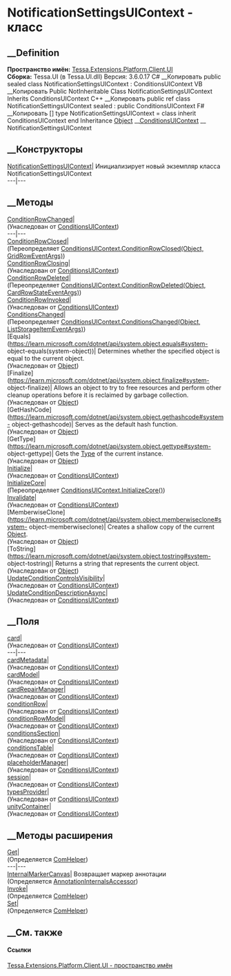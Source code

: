 # NotificationSettingsUIContext - класс
##  __Definition
 **Пространство имён:**
[Tessa.Extensions.Platform.Client.UI](N_Tessa_Extensions_Platform_Client_UI.htm)  
 **Сборка:** Tessa.UI (в Tessa.UI.dll) Версия: 3.6.0.17
C# __Копировать
     public sealed class NotificationSettingsUIContext : ConditionsUIContext
VB __Копировать
     Public NotInheritable Class NotificationSettingsUIContext
    	Inherits ConditionsUIContext
C++ __Копировать
     public ref class NotificationSettingsUIContext sealed : public ConditionsUIContext
F# __Копировать
     [<SealedAttribute>]
    type NotificationSettingsUIContext = 
        class
            inherit ConditionsUIContext
        end
Inheritance
    [Object](https://learn.microsoft.com/dotnet/api/system.object) __[ConditionsUIContext](T_Tessa_Extensions_Platform_Client_UI_ConditionsUIContext.htm) __ NotificationSettingsUIContext
##  __Конструкторы
[NotificationSettingsUIContext](M_Tessa_Extensions_Platform_Client_UI_NotificationSettingsUIContext__ctor.htm)|
Инициализирует новый экземпляр класса NotificationSettingsUIContext  
---|---  
##  __Методы
[ConditionRowChanged](M_Tessa_Extensions_Platform_Client_UI_ConditionsUIContext_ConditionRowChanged.htm)|  
(Унаследован от
[ConditionsUIContext](T_Tessa_Extensions_Platform_Client_UI_ConditionsUIContext.htm))  
---|---  
[ConditionRowClosed](M_Tessa_Extensions_Platform_Client_UI_NotificationSettingsUIContext_ConditionRowClosed.htm)|  
(Переопределяет [ConditionsUIContext.ConditionRowClosed(Object,
GridRowEventArgs)](M_Tessa_Extensions_Platform_Client_UI_ConditionsUIContext_ConditionRowClosed.htm))  
[ConditionRowClosing](M_Tessa_Extensions_Platform_Client_UI_ConditionsUIContext_ConditionRowClosing.htm)|  
(Унаследован от
[ConditionsUIContext](T_Tessa_Extensions_Platform_Client_UI_ConditionsUIContext.htm))  
[ConditionRowDeleted](M_Tessa_Extensions_Platform_Client_UI_NotificationSettingsUIContext_ConditionRowDeleted.htm)|  
(Переопределяет [ConditionsUIContext.ConditionRowDeleted(Object,
CardRowStateEventArgs)](M_Tessa_Extensions_Platform_Client_UI_ConditionsUIContext_ConditionRowDeleted.htm))  
[ConditionRowInvoked](M_Tessa_Extensions_Platform_Client_UI_ConditionsUIContext_ConditionRowInvoked.htm)|  
(Унаследован от
[ConditionsUIContext](T_Tessa_Extensions_Platform_Client_UI_ConditionsUIContext.htm))  
[ConditionsChanged](M_Tessa_Extensions_Platform_Client_UI_NotificationSettingsUIContext_ConditionsChanged.htm)|  
(Переопределяет [ConditionsUIContext.ConditionsChanged(Object,
ListStorageItemEventArgs<CardRow>)](M_Tessa_Extensions_Platform_Client_UI_ConditionsUIContext_ConditionsChanged.htm))  
[Equals](https://learn.microsoft.com/dotnet/api/system.object.equals#system-
object-equals\(system-object\))| Determines whether the specified object is
equal to the current object.  
(Унаследован от
[Object](https://learn.microsoft.com/dotnet/api/system.object))  
[Finalize](https://learn.microsoft.com/dotnet/api/system.object.finalize#system-
object-finalize)| Allows an object to try to free resources and perform other
cleanup operations before it is reclaimed by garbage collection.  
(Унаследован от
[Object](https://learn.microsoft.com/dotnet/api/system.object))  
[GetHashCode](https://learn.microsoft.com/dotnet/api/system.object.gethashcode#system-
object-gethashcode)| Serves as the default hash function.  
(Унаследован от
[Object](https://learn.microsoft.com/dotnet/api/system.object))  
[GetType](https://learn.microsoft.com/dotnet/api/system.object.gettype#system-
object-gettype)| Gets the
[Type](https://learn.microsoft.com/dotnet/api/system.type) of the current
instance.  
(Унаследован от
[Object](https://learn.microsoft.com/dotnet/api/system.object))  
[Initialize](M_Tessa_Extensions_Platform_Client_UI_ConditionsUIContext_Initialize.htm)|  
(Унаследован от
[ConditionsUIContext](T_Tessa_Extensions_Platform_Client_UI_ConditionsUIContext.htm))  
[InitializeCore](M_Tessa_Extensions_Platform_Client_UI_NotificationSettingsUIContext_InitializeCore.htm)|  
(Переопределяет
[ConditionsUIContext.InitializeCore()](M_Tessa_Extensions_Platform_Client_UI_ConditionsUIContext_InitializeCore.htm))  
[Invalidate](M_Tessa_Extensions_Platform_Client_UI_ConditionsUIContext_Invalidate.htm)|  
(Унаследован от
[ConditionsUIContext](T_Tessa_Extensions_Platform_Client_UI_ConditionsUIContext.htm))  
[MemberwiseClone](https://learn.microsoft.com/dotnet/api/system.object.memberwiseclone#system-
object-memberwiseclone)| Creates a shallow copy of the current
[Object](https://learn.microsoft.com/dotnet/api/system.object).  
(Унаследован от
[Object](https://learn.microsoft.com/dotnet/api/system.object))  
[ToString](https://learn.microsoft.com/dotnet/api/system.object.tostring#system-
object-tostring)| Returns a string that represents the current object.  
(Унаследован от
[Object](https://learn.microsoft.com/dotnet/api/system.object))  
[UpdateConditionControlsVisibility](M_Tessa_Extensions_Platform_Client_UI_ConditionsUIContext_UpdateConditionControlsVisibility.htm)|  
(Унаследован от
[ConditionsUIContext](T_Tessa_Extensions_Platform_Client_UI_ConditionsUIContext.htm))  
[UpdateConditionDescriptionAsync](M_Tessa_Extensions_Platform_Client_UI_ConditionsUIContext_UpdateConditionDescriptionAsync.htm)|  
(Унаследован от
[ConditionsUIContext](T_Tessa_Extensions_Platform_Client_UI_ConditionsUIContext.htm))  
##  __Поля
[card](F_Tessa_Extensions_Platform_Client_UI_ConditionsUIContext_card.htm)|  
(Унаследован от
[ConditionsUIContext](T_Tessa_Extensions_Platform_Client_UI_ConditionsUIContext.htm))  
---|---  
[cardMetadata](F_Tessa_Extensions_Platform_Client_UI_ConditionsUIContext_cardMetadata.htm)|  
(Унаследован от
[ConditionsUIContext](T_Tessa_Extensions_Platform_Client_UI_ConditionsUIContext.htm))  
[cardModel](F_Tessa_Extensions_Platform_Client_UI_ConditionsUIContext_cardModel.htm)|  
(Унаследован от
[ConditionsUIContext](T_Tessa_Extensions_Platform_Client_UI_ConditionsUIContext.htm))  
[cardRepairManager](F_Tessa_Extensions_Platform_Client_UI_ConditionsUIContext_cardRepairManager.htm)|  
(Унаследован от
[ConditionsUIContext](T_Tessa_Extensions_Platform_Client_UI_ConditionsUIContext.htm))  
[conditionRow](F_Tessa_Extensions_Platform_Client_UI_ConditionsUIContext_conditionRow.htm)|  
(Унаследован от
[ConditionsUIContext](T_Tessa_Extensions_Platform_Client_UI_ConditionsUIContext.htm))  
[conditionRowModel](F_Tessa_Extensions_Platform_Client_UI_ConditionsUIContext_conditionRowModel.htm)|  
(Унаследован от
[ConditionsUIContext](T_Tessa_Extensions_Platform_Client_UI_ConditionsUIContext.htm))  
[conditionsSection](F_Tessa_Extensions_Platform_Client_UI_ConditionsUIContext_conditionsSection.htm)|  
(Унаследован от
[ConditionsUIContext](T_Tessa_Extensions_Platform_Client_UI_ConditionsUIContext.htm))  
[conditionsTable](F_Tessa_Extensions_Platform_Client_UI_ConditionsUIContext_conditionsTable.htm)|  
(Унаследован от
[ConditionsUIContext](T_Tessa_Extensions_Platform_Client_UI_ConditionsUIContext.htm))  
[placeholderManager](F_Tessa_Extensions_Platform_Client_UI_ConditionsUIContext_placeholderManager.htm)|  
(Унаследован от
[ConditionsUIContext](T_Tessa_Extensions_Platform_Client_UI_ConditionsUIContext.htm))  
[session](F_Tessa_Extensions_Platform_Client_UI_ConditionsUIContext_session.htm)|  
(Унаследован от
[ConditionsUIContext](T_Tessa_Extensions_Platform_Client_UI_ConditionsUIContext.htm))  
[typesProvider](F_Tessa_Extensions_Platform_Client_UI_ConditionsUIContext_typesProvider.htm)|  
(Унаследован от
[ConditionsUIContext](T_Tessa_Extensions_Platform_Client_UI_ConditionsUIContext.htm))  
[unityContainer](F_Tessa_Extensions_Platform_Client_UI_ConditionsUIContext_unityContainer.htm)|  
(Унаследован от
[ConditionsUIContext](T_Tessa_Extensions_Platform_Client_UI_ConditionsUIContext.htm))  
##  __Методы расширения
[Get](M_Tessa_Extensions_Default_Client_EDS_ComHelper_Get.htm)|  
(Определяется
[ComHelper](T_Tessa_Extensions_Default_Client_EDS_ComHelper.htm))  
---|---  
[InternalMarkerCanvas](M_Tessa_UI_Views_Charting_Annotations_AnnotationInternalsAccessor_InternalMarkerCanvas.htm)|
Возвращает маркер аннотации  
(Определяется
[AnnotationInternalsAccessor](T_Tessa_UI_Views_Charting_Annotations_AnnotationInternalsAccessor.htm))  
[Invoke](M_Tessa_Extensions_Default_Client_EDS_ComHelper_Invoke.htm)|  
(Определяется
[ComHelper](T_Tessa_Extensions_Default_Client_EDS_ComHelper.htm))  
[Set](M_Tessa_Extensions_Default_Client_EDS_ComHelper_Set.htm)|  
(Определяется
[ComHelper](T_Tessa_Extensions_Default_Client_EDS_ComHelper.htm))  
##  __См. также
#### Ссылки
[Tessa.Extensions.Platform.Client.UI - пространство
имён](N_Tessa_Extensions_Platform_Client_UI.htm)

